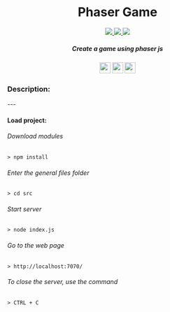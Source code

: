 <h1 align="center"> Phaser Game </h1>

<p align="center">
 <a href="https://skillicons.dev">
   <img src="https://skillicons.dev/icons?i=js"/>
   <img src="https://skillicons.dev/icons?i=vscode"/>  
   <img src="https://skillicons.dev/icons?i=nodejs"/>
  </a>
</p>

<h5 align="center">
  Create a game using phaser js
</h5>

<p align="center">
 <img height="25" src="http://img.shields.io/static/v1?label = STATUS & message = Under %20 Development & color = yellow & style=for-the-badge"/> 
 <img height="25" src="http://img.shields.io/static/v1?label = CODE-QUALITY & message = %20 0 & color = orange & style=for-the-badge"/> 
 <img height="25" src="http://img.shields.io/static/v1?label = ENGINE / PIPELINE & message = Phaser %20 JS & color = lightgray & style=for-the-badge"/> 
</p>

<h3> Description: </h3>
<a> --- </a>

<h4 align="left"> Load project:</h4>
<h6> Download modules </h6>

```
> npm install
```

<h6> Enter the general files folder </h6>

```
> cd src
```

<h6> Start server </h6>

```
> node index.js
```

<h6> Go to the web page </h6>

```
> http://localhost:7070/
```

<h6> To close the server, use the command </h6>

```
> CTRL + C
```
